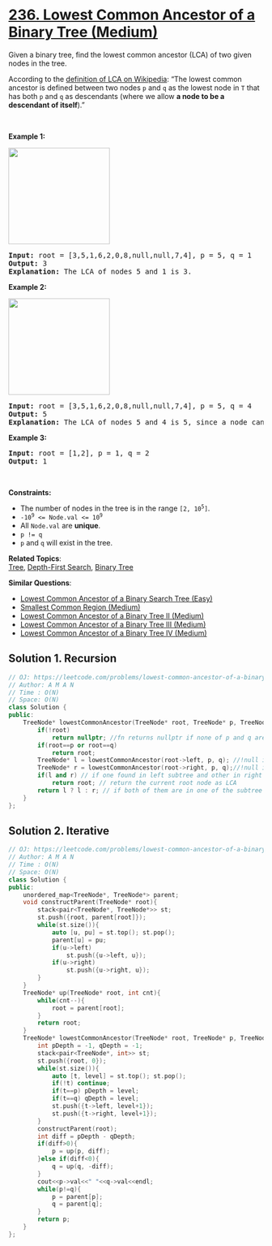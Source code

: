 # [236. Lowest Common Ancestor of a Binary Tree (Medium)](https://leetcode.com/problems/lowest-common-ancestor-of-a-binary-tree/)

<p>Given a binary tree, find the lowest common ancestor (LCA) of two given nodes in the tree.</p>

<p>According to the <a href="https://en.wikipedia.org/wiki/Lowest_common_ancestor" target="_blank">definition of LCA on Wikipedia</a>: “The lowest common ancestor is defined between two nodes <code>p</code> and <code>q</code> as the lowest node in <code>T</code> that has both <code>p</code> and <code>q</code> as descendants (where we allow <b>a node to be a descendant of itself</b>).”</p>

<p>&nbsp;</p>
<p><strong>Example 1:</strong></p>
<img alt="" src="https://assets.leetcode.com/uploads/2018/12/14/binarytree.png" style="width: 200px; height: 190px;">
<pre><strong>Input:</strong> root = [3,5,1,6,2,0,8,null,null,7,4], p = 5, q = 1
<strong>Output:</strong> 3
<strong>Explanation:</strong> The LCA of nodes 5 and 1 is 3.
</pre>

<p><strong>Example 2:</strong></p>
<img alt="" src="https://assets.leetcode.com/uploads/2018/12/14/binarytree.png" style="width: 200px; height: 190px;">
<pre><strong>Input:</strong> root = [3,5,1,6,2,0,8,null,null,7,4], p = 5, q = 4
<strong>Output:</strong> 5
<strong>Explanation:</strong> The LCA of nodes 5 and 4 is 5, since a node can be a descendant of itself according to the LCA definition.
</pre>

<p><strong>Example 3:</strong></p>

<pre><strong>Input:</strong> root = [1,2], p = 1, q = 2
<strong>Output:</strong> 1
</pre>

<p>&nbsp;</p>
<p><strong>Constraints:</strong></p>

<ul>
	<li>The number of nodes in the tree is in the range <code>[2, 10<sup>5</sup>]</code>.</li>
	<li><code>-10<sup>9</sup> &lt;= Node.val &lt;= 10<sup>9</sup></code></li>
	<li>All <code>Node.val</code> are <strong>unique</strong>.</li>
	<li><code>p != q</code></li>
	<li><code>p</code> and <code>q</code> will exist in the tree.</li>
</ul>


**Related Topics**:  
[Tree](https://leetcode.com/tag/tree/), [Depth-First Search](https://leetcode.com/tag/depth-first-search/), [Binary Tree](https://leetcode.com/tag/binary-tree/)

**Similar Questions**:
* [Lowest Common Ancestor of a Binary Search Tree (Easy)](https://leetcode.com/problems/lowest-common-ancestor-of-a-binary-search-tree/)
* [Smallest Common Region (Medium)](https://leetcode.com/problems/smallest-common-region/)
* [Lowest Common Ancestor of a Binary Tree II (Medium)](https://leetcode.com/problems/lowest-common-ancestor-of-a-binary-tree-ii/)
* [Lowest Common Ancestor of a Binary Tree III (Medium)](https://leetcode.com/problems/lowest-common-ancestor-of-a-binary-tree-iii/)
* [Lowest Common Ancestor of a Binary Tree IV (Medium)](https://leetcode.com/problems/lowest-common-ancestor-of-a-binary-tree-iv/)


## Solution 1. Recursion

```cpp
// OJ: https://leetcode.com/problems/lowest-common-ancestor-of-a-binary-tree/
// Author: A M A N
// Time : O(N)
// Space: O(N)
class Solution {
public:
    TreeNode* lowestCommonAncestor(TreeNode* root, TreeNode* p, TreeNode* q) {
        if(!root)
            return nullptr; //fn returns nullptr if none of p and q are found in the subtree
        if(root==p or root==q) 
            return root;
        TreeNode* l = lowestCommonAncestor(root->left, p, q); //!null if any one found
        TreeNode* r = lowestCommonAncestor(root->right, p, q);//!null if any one found
        if(l and r) // if one found in left subtree and other in right subtree
            return root; // return the current root node as LCA
        return l ? l : r; // if both of them are in one of the subtree then return the topmost one.
    }
};
```

## Solution 2. Iterative

```cpp
// OJ: https://leetcode.com/problems/lowest-common-ancestor-of-a-binary-tree/
// Author: A M A N
// Time : O(N)
// Space: O(N)
class Solution {
public:
    unordered_map<TreeNode*, TreeNode*> parent;
    void constructParent(TreeNode* root){
        stack<pair<TreeNode*, TreeNode*>> st;
        st.push({root, parent[root]});
        while(st.size()){
            auto [u, pu] = st.top(); st.pop();
            parent[u] = pu;
            if(u->left)
                st.push({u->left, u});
            if(u->right)
                st.push({u->right, u});
        }
    }
    TreeNode* up(TreeNode* root, int cnt){
        while(cnt--){
            root = parent[root];
        }
        return root;
    }
    TreeNode* lowestCommonAncestor(TreeNode* root, TreeNode* p, TreeNode* q) {
        int pDepth = -1, qDepth = -1;
        stack<pair<TreeNode*, int>> st;
        st.push({root, 0});
        while(st.size()){
            auto [t, level] = st.top(); st.pop();
            if(!t) continue;
            if(t==p) pDepth = level;
            if(t==q) qDepth = level;
            st.push({t->left, level+1});
            st.push({t->right, level+1});
        }
        constructParent(root);
        int diff = pDepth - qDepth;
        if(diff>0){
            p = up(p, diff);
        }else if(diff<0){
            q = up(q, -diff);
        }
        cout<<p->val<<" "<<q->val<<endl;
        while(p!=q){
            p = parent[p];
            q = parent[q];
        }
        return p;
    }
};
```